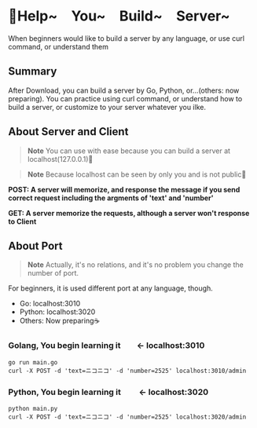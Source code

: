 # 🥳Help~　You~　Build~　Server~
When beginners would like to build a server by any language, or use curl command, or understand them

## Summary
After Download, you can build a server by Go, Python, or...(others: now preparing).
You can practice using curl command, or understand how to build a server, 
or customize to your server whatever you ilke.

## About Server and Client
> __Note__  You can use with ease because you can build a server at localhost(127.0.0.1)🫶

> __Note__  Because localhost can be seen by only you and is not public🤠

**POST: A server will memorize, and response the message if you send correct request including the argments of 'text' and 'number'**

**GET: A server memorize the requests, although a server won't response to Client**

## About Port
> __Note__  Actually, it's no relations, and it's no problem you change the number of port.

For beginners, it is used different port at any language, though.

- Go: localhost:3010
- Python: localhost:3020
- Others: Now preparing☕️

### Golang, You begin learning it　　<- localhost:3010　　　
```
go run main.go 
curl -X POST -d 'text=ニコニコ' -d 'number=2525' localhost:3010/admin
```

### Python, You begin learning it 　　<- localhost:3020
```
python main.py
curl -X POST -d 'text=ニコニコ' -d 'number=2525' localhost:3020/admin
```
